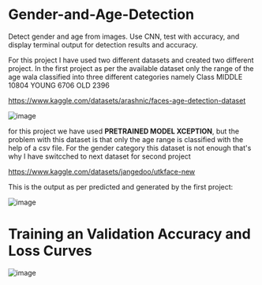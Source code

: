 # Gender-and-Age-Detection
Detect gender and age from images. Use CNN, test with accuracy, and display terminal output for detection results and accuracy.

For this project I have used two different datasets and created two different project. In the first project as per the available dataset only the range of the age wala classified into three different categories namely
Class
MIDDLE    10804
YOUNG      6706
OLD        2396

https://www.kaggle.com/datasets/arashnic/faces-age-detection-dataset

![image](https://github.com/user-attachments/assets/a73fc443-4ce2-4bbc-8ca4-102df5d27295)

for this project we have used **PRETRAINED MODEL XCEPTION**, but the problem with this dataset is that only the age range is classified with the help of a csv file. For the gender category this dataset is not enough that's why I have switcched to next dataset for second project

https://www.kaggle.com/datasets/jangedoo/utkface-new

This is the output as per predicted and generated by the first project:

![image](https://github.com/user-attachments/assets/285213a1-cbb0-4730-8520-681a50084474)

# Training an Validation Accuracy and Loss Curves

![image](https://github.com/user-attachments/assets/d465a213-d606-4e80-900d-26b0f117c079)


